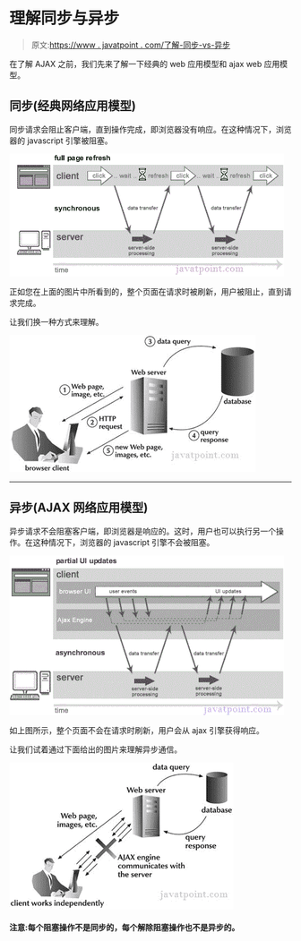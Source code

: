 # 理解同步与异步

> 原文:[https://www . javatpoint . com/了解-同步-vs-异步](https://www.javatpoint.com/understanding-synchronous-vs-asynchronous)

在了解 AJAX 之前，我们先来了解一下经典的 web 应用模型和 ajax web 应用模型。

## 同步(经典网络应用模型)

同步请求会阻止客户端，直到操作完成，即浏览器没有响应。在这种情况下，浏览器的 javascript 引擎被阻塞。

![synchronous request](img/f7106f30f661276c53dd0f4ed5889077.png)

正如您在上面的图片中所看到的，整个页面在请求时被刷新，用户被阻止，直到请求完成。

让我们换一种方式来理解。

![how synchronous request works](img/89d59128ded1bbcbf92a8c3e6ca0c211.png)

* * *

## 异步(AJAX 网络应用模型)

异步请求不会阻塞客户端，即浏览器是响应的。这时，用户也可以执行另一个操作。在这种情况下，浏览器的 javascript 引擎不会被阻塞。

![asynchronous request](img/6dbfc84622b21a5d178048b2788c8c7e.png)

如上图所示，整个页面不会在请求时刷新，用户会从 ajax 引擎获得响应。

让我们试着通过下面给出的图片来理解异步通信。

![how asynchronous request works](img/a5560e7aa18236d552a9e5971ddb5970.png)

#### 注意:每个阻塞操作不是同步的，每个解除阻塞操作也不是异步的。